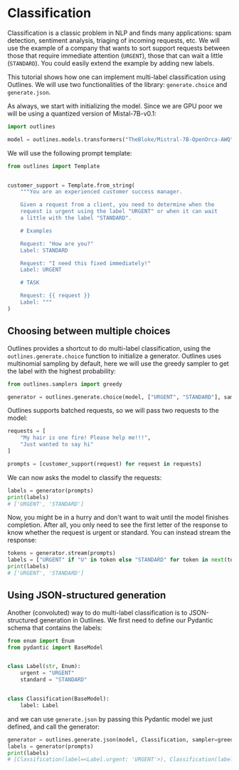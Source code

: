 # Classification

Classification is a classic problem in NLP and finds many applications: spam detection, sentiment analysis, triaging of incoming requests, etc. We will use the example of a company that wants to sort support requests between those that require immediate attention (`URGENT`), those that can wait a little (`STANDARD`). You could easily extend the example by adding new labels.


This tutorial shows how one can implement multi-label classification using Outlines. We will use two functionalities of the library: `generate.choice` and `generate.json`.

As always, we start with initializing the model. Since we are GPU poor we will be using a quantized version of Mistal-7B-v0.1:

```python
import outlines

model = outlines.models.transformers("TheBloke/Mistral-7B-OpenOrca-AWQ", device="cuda")
```

We will use the following prompt template:

```python
from outlines import Template


customer_support = Template.from_string(
    """You are an experienced customer success manager.

    Given a request from a client, you need to determine when the
    request is urgent using the label "URGENT" or when it can wait
    a little with the label "STANDARD".

    # Examples

    Request: "How are you?"
    Label: STANDARD

    Request: "I need this fixed immediately!"
    Label: URGENT

    # TASK

    Request: {{ request }}
    Label: """
)
```

## Choosing between multiple choices

Outlines provides a shortcut to do multi-label classification, using the `outlines.generate.choice` function to initialize a generator. Outlines uses multinomial sampling by default, here we will use the greedy sampler to get the label with the highest probability:

```python
from outlines.samplers import greedy

generator = outlines.generate.choice(model, ["URGENT", "STANDARD"], sampler=greedy())
```
Outlines supports batched requests, so we will pass two requests to the model:

```python
requests = [
    "My hair is one fire! Please help me!!!",
    "Just wanted to say hi"
]

prompts = [customer_support(request) for request in requests]
```

We can now asks the model to classify the requests:

```python
labels = generator(prompts)
print(labels)
# ['URGENT', 'STANDARD']
```

Now, you might be in a hurry and don't want to wait until the model finishes completion. After all, you only need to see the first letter of the response to know whether the request is urgent or standard. You can instead stream the response:

```python
tokens = generator.stream(prompts)
labels = ["URGENT" if "U" in token else "STANDARD" for token in next(tokens)]
print(labels)
# ['URGENT', 'STANDARD']
```

## Using JSON-structured generation

Another (convoluted) way to do multi-label classification is to JSON-structured generation in Outlines. We first need to define our Pydantic schema that contains the labels:

```python
from enum import Enum
from pydantic import BaseModel


class Label(str, Enum):
    urgent = "URGENT"
    standard = "STANDARD"


class Classification(BaseModel):
    label: Label
```

and we can use `generate.json` by passing this Pydantic model we just defined, and call the generator:

```python
generator = outlines.generate.json(model, Classification, sampler=greedy())
labels = generator(prompts)
print(labels)
# [Classification(label=<Label.urgent: 'URGENT'>), Classification(label=<Label.standard: 'STANDARD'>)]
```
